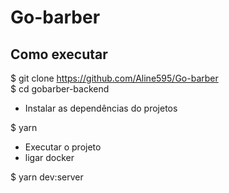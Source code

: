 # Go-barber

## Como executar


$ git clone https://github.com/Aline595/Go-barber  
$ cd gobarber-backend  

- Instalar as dependências do projetos  

$ yarn  

- Executar o projeto  
- ligar docker 

$ yarn dev:server

